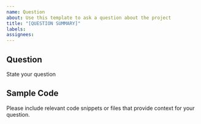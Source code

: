 ```yaml
---
name: Question
about: Use this template to ask a question about the project
title: "[QUESTION SUMMARY]"
labels: 
assignees: 
---
```


## Question

State your question

## Sample Code

Please include relevant code snippets or files that provide context for your question.
